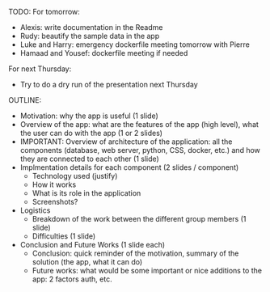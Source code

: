 TODO:
For tomorrow:
  - Alexis: write documentation in the Readme
  - Rudy: beautify the sample data in the app
  - Luke and Harry: emergency dockerfile meeting tomorrow with Pierre
  - Hamaad and Yousef: dockerfile meeting if needed

For next Thursday:
  - Try to do a dry run of the presentation next Thursday

OUTLINE:

- Motivation: why the app is useful (1 slide)
- Overview of the app: what are the features of the app (high level), what the
  user can do with the app (1 or 2 slides)
- IMPORTANT: Overview of architecture of the application: all the components
  (database, web server, python, CSS, docker, etc.) and how they are connected to
  each other (1 slide)
- Implmentation details for each component (2 slides / component)
  - Technology used (justify)
  - How it works
  - What is its role in the application
  - Screenshots?
- Logistics
  - Breakdown of the work between the different group members (1 slide)
  - Difficulties (1 slide)
- Conclusion and Future Works (1 slide each)
  - Conclusion: quick reminder of the motivation, summary of the solution (the
    app, what it can do)
  - Future works: what would be some important or nice additions to the app:
    2 factors auth, etc.
